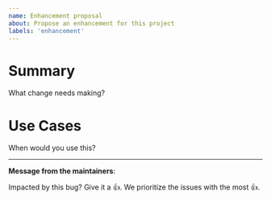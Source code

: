 ```yaml
---
name: Enhancement proposal
about: Propose an enhancement for this project
labels: 'enhancement'
---
```

# Summary

What change needs making?

# Use Cases

When would you use this?

---
<!-- Issue Author: Don't delete the following message to encourage other users to support your issue! -->
**Message from the maintainers**:

Impacted by this bug? Give it a 👍. We prioritize the issues with the most 👍.
